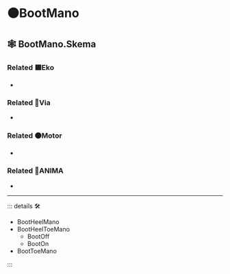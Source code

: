 # 🟠<motor>BootMano</motor>

## 🕸 BootMano.Skema

### Related 🟩<ekos>Eko</ekos>

-

### Related 🔻<via>Via</via>

-

### Related 🟠<motor>Motor</motor>

-

### Related 💜<anima>ANIMA</anima>

-

---

<!-- =================================================== -->
<!-- =================================================== -->
<!-- =================================================== -->
<!-- =================================================== -->
<!-- =================================================== -->
::: details 🛠

- BootHeelMano
- BootHeelToeMano
    - BootOff
    - BootOn
- BootToeMano

:::
